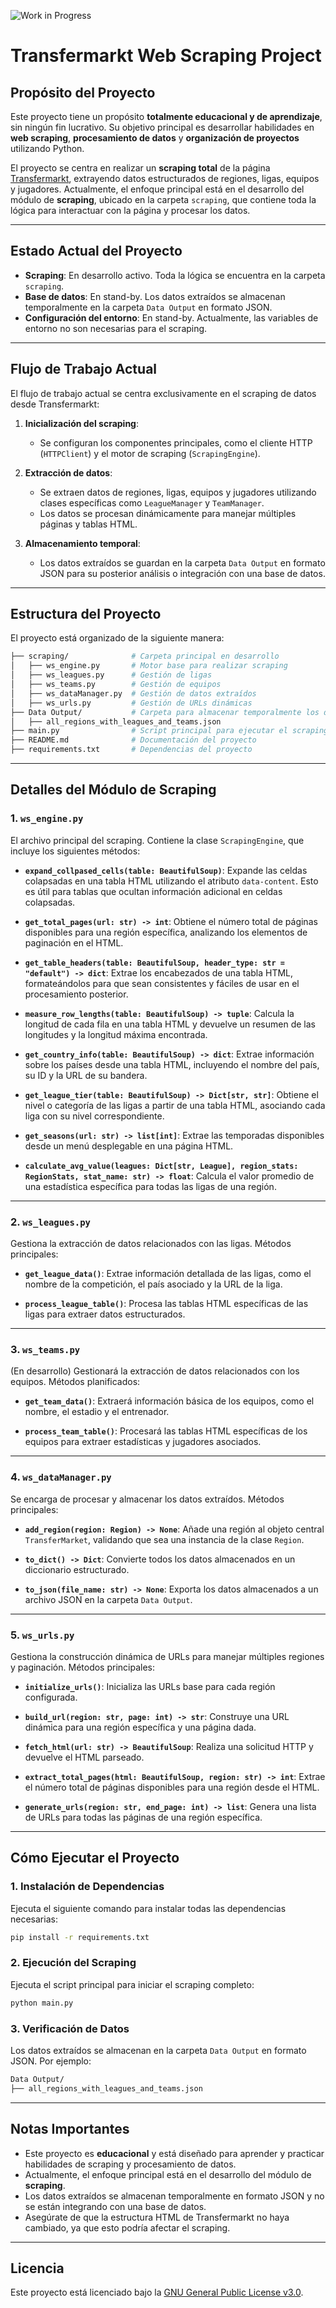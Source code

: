 ![Work in Progress](https://img.shields.io/badge/Status-Work%20in%20Progress-yellow)
# Transfermarkt Web Scraping Project

## Propósito del Proyecto

Este proyecto tiene un propósito **totalmente educacional y de aprendizaje**, sin ningún fin lucrativo. Su objetivo principal es desarrollar habilidades en **web scraping**, **procesamiento de datos** y **organización de proyectos** utilizando Python.

El proyecto se centra en realizar un **scraping total** de la página [Transfermarkt](https://www.transfermarkt.es/), extrayendo datos estructurados de regiones, ligas, equipos y jugadores. Actualmente, el enfoque principal está en el desarrollo del módulo de **scraping**, ubicado en la carpeta `scraping`, que contiene toda la lógica para interactuar con la página y procesar los datos.

---

## Estado Actual del Proyecto

- **Scraping**: En desarrollo activo. Toda la lógica se encuentra en la carpeta `scraping`.
- **Base de datos**: En stand-by. Los datos extraídos se almacenan temporalmente en la carpeta `Data Output` en formato JSON.
- **Configuración del entorno**: En stand-by. Actualmente, las variables de entorno no son necesarias para el scraping.

---

## Flujo de Trabajo Actual

El flujo de trabajo actual se centra exclusivamente en el scraping de datos desde Transfermarkt:

1. **Inicialización del scraping**:
   - Se configuran los componentes principales, como el cliente HTTP (`HTTPClient`) y el motor de scraping (`ScrapingEngine`).

2. **Extracción de datos**:
   - Se extraen datos de regiones, ligas, equipos y jugadores utilizando clases específicas como `LeagueManager` y `TeamManager`.
   - Los datos se procesan dinámicamente para manejar múltiples páginas y tablas HTML.

3. **Almacenamiento temporal**:
   - Los datos extraídos se guardan en la carpeta `Data Output` en formato JSON para su posterior análisis o integración con una base de datos.

---

## Estructura del Proyecto

El proyecto está organizado de la siguiente manera:

```bash
├── scraping/              # Carpeta principal en desarrollo
│   ├── ws_engine.py       # Motor base para realizar scraping
│   ├── ws_leagues.py      # Gestión de ligas
│   ├── ws_teams.py        # Gestión de equipos
│   ├── ws_dataManager.py  # Gestión de datos extraídos
│   ├── ws_urls.py         # Gestión de URLs dinámicas
├── Data Output/           # Carpeta para almacenar temporalmente los datos extraídos
│   ├── all_regions_with_leagues_and_teams.json
├── main.py                # Script principal para ejecutar el scraping
├── README.md              # Documentación del proyecto
├── requirements.txt       # Dependencias del proyecto
```

---

## Detalles del Módulo de Scraping

### 1. `ws_engine.py`
El archivo principal del scraping. Contiene la clase `ScrapingEngine`, que incluye los siguientes métodos:

- **`expand_collpased_cells(table: BeautifulSoup)`**:
  Expande las celdas colapsadas en una tabla HTML utilizando el atributo `data-content`. Esto es útil para tablas que ocultan información adicional en celdas colapsadas.

- **`get_total_pages(url: str) -> int`**:
  Obtiene el número total de páginas disponibles para una región específica, analizando los elementos de paginación en el HTML.

- **`get_table_headers(table: BeautifulSoup, header_type: str = "default") -> dict`**:
  Extrae los encabezados de una tabla HTML, formateándolos para que sean consistentes y fáciles de usar en el procesamiento posterior.

- **`measure_row_lengths(table: BeautifulSoup) -> tuple`**:
  Calcula la longitud de cada fila en una tabla HTML y devuelve un resumen de las longitudes y la longitud máxima encontrada.

- **`get_country_info(table: BeautifulSoup) -> dict`**:
  Extrae información sobre los países desde una tabla HTML, incluyendo el nombre del país, su ID y la URL de su bandera.

- **`get_league_tier(table: BeautifulSoup) -> Dict[str, str]`**:
  Obtiene el nivel o categoría de las ligas a partir de una tabla HTML, asociando cada liga con su nivel correspondiente.

- **`get_seasons(url: str) -> list[int]`**:
  Extrae las temporadas disponibles desde un menú desplegable en una página HTML.

- **`calculate_avg_value(leagues: Dict[str, League], region_stats: RegionStats, stat_name: str) -> float`**:
  Calcula el valor promedio de una estadística específica para todas las ligas de una región.

---

### 2. `ws_leagues.py`
Gestiona la extracción de datos relacionados con las ligas.
Métodos principales:

- **`get_league_data()`**:
  Extrae información detallada de las ligas, como el nombre de la competición, el país asociado y la URL de la liga.

- **`process_league_table()`**:
  Procesa las tablas HTML específicas de las ligas para extraer datos estructurados.

---

### 3. `ws_teams.py`
(En desarrollo) Gestionará la extracción de datos relacionados con los equipos.
Métodos planificados:

- **`get_team_data()`**:
  Extraerá información básica de los equipos, como el nombre, el estadio y el entrenador.

- **`process_team_table()`**:
  Procesará las tablas HTML específicas de los equipos para extraer estadísticas y jugadores asociados.

---

### 4. `ws_dataManager.py`
Se encarga de procesar y almacenar los datos extraídos.
Métodos principales:

- **`add_region(region: Region) -> None`**:
  Añade una región al objeto central `TransferMarket`, validando que sea una instancia de la clase `Region`.

- **`to_dict() -> Dict`**:
  Convierte todos los datos almacenados en un diccionario estructurado.

- **`to_json(file_name: str) -> None`**:
  Exporta los datos almacenados a un archivo JSON en la carpeta `Data Output`.

---

### 5. `ws_urls.py`
Gestiona la construcción dinámica de URLs para manejar múltiples regiones y paginación.
Métodos principales:

- **`initialize_urls()`**:
  Inicializa las URLs base para cada región configurada.

- **`build_url(region: str, page: int) -> str`**:
  Construye una URL dinámica para una región específica y una página dada.

- **`fetch_html(url: str) -> BeautifulSoup`**:
  Realiza una solicitud HTTP y devuelve el HTML parseado.

- **`extract_total_pages(html: BeautifulSoup, region: str) -> int`**:
  Extrae el número total de páginas disponibles para una región desde el HTML.

- **`generate_urls(region: str, end_page: int) -> list`**:
  Genera una lista de URLs para todas las páginas de una región específica.

---

## Cómo Ejecutar el Proyecto

### 1. Instalación de Dependencias
Ejecuta el siguiente comando para instalar todas las dependencias necesarias:
```bash
pip install -r requirements.txt
```

### 2. Ejecución del Scraping
Ejecuta el script principal para iniciar el scraping completo:
```bash
python main.py
```

### 3. Verificación de Datos
Los datos extraídos se almacenan en la carpeta `Data Output` en formato JSON. Por ejemplo:
```bash
Data Output/
├── all_regions_with_leagues_and_teams.json
```

---

## Notas Importantes

- Este proyecto es **educacional** y está diseñado para aprender y practicar habilidades de scraping y procesamiento de datos.
- Actualmente, el enfoque principal está en el desarrollo del módulo de **scraping**.
- Los datos extraídos se almacenan temporalmente en formato JSON y no se están integrando con una base de datos.
- Asegúrate de que la estructura HTML de Transfermarkt no haya cambiado, ya que esto podría afectar el scraping.

---

## Licencia

Este proyecto está licenciado bajo la [GNU General Public License v3.0](LICENSE).